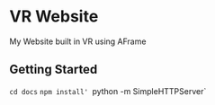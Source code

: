 # VR Website

My Website built in VR using AFrame

## Getting Started

`cd docs`
`npm install'
`python -m SimpleHTTPServer`